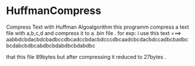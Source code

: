 # HuffmanCompress
Compress Text with Huffman Algoalgorithm
this programm compress a text file with a,b,c,d and compress it to a .bin file . 
for exp: i use this text ===> aabbdcbdacbdcbadbccdbcadccbdacbdcccdbcaadcbcdacbdccadbcbadbcbcdabcbdbcabdbcbdabdbcbdabdbc

that this file 89bytes but after compressing it reduced to 27bytes . 


